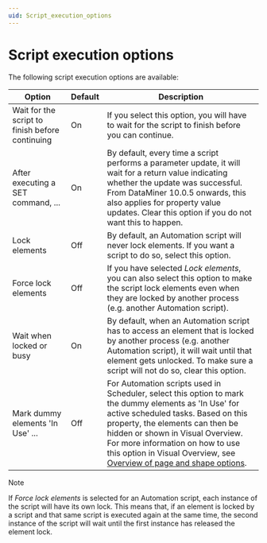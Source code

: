 ```yaml
---
uid: Script_execution_options
---
```


# Script execution options

The following script execution options are available:

| Option | Default | Description |
|--|--|--|
| Wait for the script to finish before continuing | On | If you select this option, you will have to wait for the script to finish before you can continue. |
| After executing a SET command, ... | On | By default, every time a script performs a parameter update, it will wait for a return value indicating whether the update was successful. From DataMiner 10.0.5 onwards, this also applies for property value updates. Clear this option if you do not want this to happen. |
| Lock elements | Off | By default, an Automation script will never lock elements. If you want a script to do so, select this option. |
| Force lock elements | Off | If you have selected *Lock elements*, you can also select this option to make the script lock elements even when they are locked by another process (e.g. another Automation script). |
| Wait when locked or busy | On | By default, when an Automation script has to access an element that is locked by another process (e.g. another Automation script), it will wait until that element gets unlocked. To make sure a script will not do so, clear this option. |
| Mark dummy elements 'In Use' ... | Off | For Automation scripts used in Scheduler, select this option to mark the dummy elements as 'In Use' for active scheduled tasks. Based on this property, the elements can then be hidden or shown in Visual Overview. For more information on how to use this option in Visual Overview, see [Overview of page and shape options](xref:Overview_of_page_and_shape_options). |

> [!NOTE]
> If *Force lock elements* is selected for an Automation script, each instance of the script will have its own lock. This means that, if an element is locked by a script and that same script is executed again at the same time, the second instance of the script will wait until the first instance has released the element lock.
